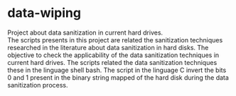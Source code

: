 # data-wiping
Project about data sanitization in current hard drives.  
The scripts presents in this project are related the sanitization techniques researched in the literature about data sanitization in hard disks.
The objective to check the applicability of the data sanitization techniques in current hard drives. 
The scripts related the data sanitization techniques these in the linguage shell bash.
The script in the linguage C invert the bits 0 and 1 present in the binary string mapped of the hard disk during the data sanitization process.
